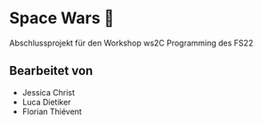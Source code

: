 # Space Wars :rocket:

Abschlussprojekt für den Workshop ws2C Programming des FS22

## Bearbeitet von
* Jessica Christ
* Luca Dietiker
* Florian Thiévent

